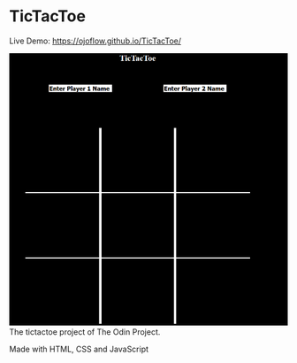 # TicTacToe

Live Demo: https://ojoflow.github.io/TicTacToe/

![](preview.PNG)
The tictactoe project of The Odin Project. 

Made with HTML, CSS and JavaScript
